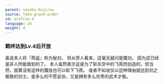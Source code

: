 ```yaml
---
parent: sasaki-kojirou
source: fate-grand-order
id: profile-4
language: zh
weight: 4
---
```


### 羁绊达到Lv.4后开放

虽说本人将『燕返』称为秘剑，
但从旁人看来，这毫无疑问是魔剑。
因为这已经是非人所能做到的了。
本人虽然表示这是为了斩杀空中的飞燕而创造的，但当然，就算没有这样的魔技也可以斩下飞燕。
或者不如说仅以这种理由就达到剑之极致的剑士，是多么的不愿妥协，又是拥有多么优秀的武术才能。
